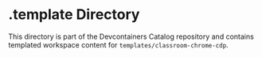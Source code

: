 # .template Directory

This directory is part of the Devcontainers Catalog repository and contains templated workspace content for `templates/classroom-chrome-cdp`.


